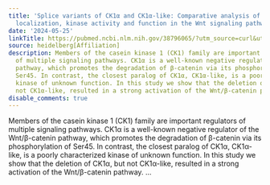 ```yaml
---
title: 'Splice variants of CK1α and CK1α-like: Comparative analysis of subcellular
  localization, kinase activity and function in the Wnt signaling pathway'
date: '2024-05-25'
linkTitle: https://pubmed.ncbi.nlm.nih.gov/38796065/?utm_source=curl&utm_medium=rss&utm_campaign=pubmed-2&utm_content=1FakS-2QOkCT8HsMOQP1bCRQ4YzyumYOmxmF0moLsQ3dFB1E9V&fc=20220326224207&ff=20240526182247&v=2.18.0.post9+e462414
source: heidelberg[Affiliation]
description: Members of the casein kinase 1 (CK1) family are important regulators
  of multiple signaling pathways. CK1α is a well-known negative regulator of the Wnt/β-catenin
  pathway, which promotes the degradation of β-catenin via its phosphorylation of
  Ser45. In contrast, the closest paralog of CK1α, CK1α-like, is a poorly characterized
  kinase of unknown function. In this study we show that the deletion of CK1α, but
  not CK1α-like, resulted in a strong activation of the Wnt/β-catenin pathway. ...
disable_comments: true
---
```

Members of the casein kinase 1 (CK1) family are important regulators of multiple signaling pathways. CK1α is a well-known negative regulator of the Wnt/β-catenin pathway, which promotes the degradation of β-catenin via its phosphorylation of Ser45. In contrast, the closest paralog of CK1α, CK1α-like, is a poorly characterized kinase of unknown function. In this study we show that the deletion of CK1α, but not CK1α-like, resulted in a strong activation of the Wnt/β-catenin pathway. ...